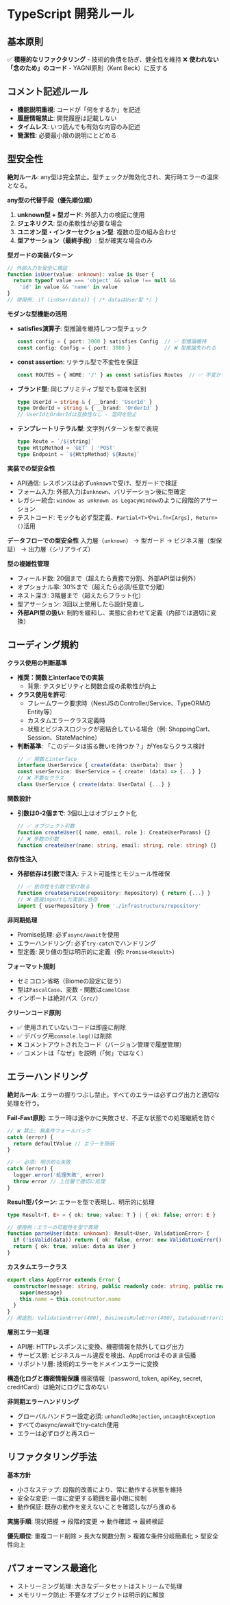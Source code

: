 # TypeScript 開発ルール

## 基本原則

✅ **積極的なリファクタリング** - 技術的負債を防ぎ、健全性を維持
❌ **使われない「念のため」のコード** - YAGNI原則（Kent Beck）に反する

## コメント記述ルール
- **機能説明重視**: コードが「何をするか」を記述
- **履歴情報禁止**: 開発履歴は記載しない
- **タイムレス**: いつ読んでも有効な内容のみ記述
- **簡潔性**: 必要最小限の説明にとどめる

## 型安全性

**絶対ルール**: any型は完全禁止。型チェックが無効化され、実行時エラーの温床となる。

**any型の代替手段（優先順位順）**
1. **unknown型 + 型ガード**: 外部入力の検証に使用
2. **ジェネリクス**: 型の柔軟性が必要な場合
3. **ユニオン型・インターセクション型**: 複数の型の組み合わせ
4. **型アサーション（最終手段）**: 型が確実な場合のみ

**型ガードの実装パターン**
```typescript
// 外部入力を安全に検証
function isUser(value: unknown): value is User {
  return typeof value === 'object' && value !== null && 
    'id' in value && 'name' in value
}
// 使用例: if (isUser(data)) { /* dataはUser型 */ }
```

**モダンな型機能の活用**
- **satisfies演算子**: 型推論を維持しつつ型チェック
  ```typescript
  const config = { port: 3000 } satisfies Config  // ✅ 型推論維持
  const config: Config = { port: 3000 }           // ❌ 型推論失われる
  ```
- **const assertion**: リテラル型で不変性を保証
  ```typescript
  const ROUTES = { HOME: '/' } as const satisfies Routes  // ✅ 不変かつ型安全
  ```
- **ブランド型**: 同じプリミティブ型でも意味を区別
  ```typescript
  type UserId = string & { __brand: 'UserId' }
  type OrderId = string & { __brand: 'OrderId' }
  // UserIdとOrderIdは互換性なし - 混同を防止
  ```
- **テンプレートリテラル型**: 文字列パターンを型で表現
  ```typescript
  type Route = `/${string}`
  type HttpMethod = 'GET' | 'POST'
  type Endpoint = `${HttpMethod} ${Route}`
  ```

**実装での型安全性**
- API通信: レスポンスは必ず`unknown`で受け、型ガードで検証
- フォーム入力: 外部入力は`unknown`、バリデーション後に型確定
- レガシー統合: `window as unknown as LegacyWindow`のように段階的アサーション
- テストコード: モックも必ず型定義、`Partial<T>`や`vi.fn<[Args], Return>()`活用

**データフローでの型安全性**
入力層（`unknown`） → 型ガード → ビジネス層（型保証） → 出力層（シリアライズ）

**型の複雑性管理**
- フィールド数: 20個まで（超えたら責務で分割、外部API型は例外）
- オプショナル率: 30%まで（超えたら必須/任意で分離）
- ネスト深さ: 3階層まで（超えたらフラット化）
- 型アサーション: 3回以上使用したら設計見直し
- **外部API型の扱い**: 制約を緩和し、実態に合わせて定義（内部では適切に変換）

## コーディング規約

**クラス使用の判断基準**
- **推奨：関数とinterfaceでの実装**
  - 背景: テスタビリティと関数合成の柔軟性が向上
- **クラス使用を許可**: 
  - フレームワーク要求時（NestJSのController/Service、TypeORMのEntity等）
  - カスタムエラークラス定義時
  - 状態とビジネスロジックが密結合している場合（例: ShoppingCart、Session、StateMachine）
- **判断基準**: 「このデータは振る舞いを持つか？」がYesならクラス検討
  ```typescript
  // ✅ 関数とinterface
  interface UserService { create(data: UserData): User }
  const userService: UserService = { create: (data) => {...} }
  // ❌ 不要なクラス
  class UserService { create(data: UserData) {...} }
  ```

**関数設計**
- **引数は0-2個まで**: 3個以上はオブジェクト化
  ```typescript
  // ✅ オブジェクト引数
  function createUser({ name, email, role }: CreateUserParams) {}
  // ❌ 多数の引数
  function createUser(name: string, email: string, role: string) {}
  ```

**依存性注入**
- **外部依存は引数で注入**: テスト可能性とモジュール性確保
  ```typescript
  // ✅ 依存性を引数で受け取る
  function createService(repository: Repository) { return {...} }
  // ❌ 直接importした実装に依存
  import { userRepository } from './infrastructure/repository'
  ```

**非同期処理**
- Promise処理: 必ず`async/await`を使用
- エラーハンドリング: 必ず`try-catch`でハンドリング
- 型定義: 戻り値の型は明示的に定義（例: `Promise<Result>`）

**フォーマット規則**
- セミコロン省略（Biomeの設定に従う）
- 型は`PascalCase`、変数・関数は`camelCase`
- インポートは絶対パス（`src/`）

**クリーンコード原則**
- ✅ 使用されていないコードは即座に削除
- ✅ デバッグ用`console.log()`は削除
- ❌ コメントアウトされたコード（バージョン管理で履歴管理）
- ✅ コメントは「なぜ」を説明（「何」ではなく）

## エラーハンドリング

**絶対ルール**: エラーの握りつぶし禁止。すべてのエラーは必ずログ出力と適切な処理を行う。

**Fail-Fast原則**: エラー時は速やかに失敗させ、不正な状態での処理継続を防ぐ
```typescript
// ❌ 禁止: 無条件フォールバック
catch (error) {
  return defaultValue // エラーを隠蔽
}

// ✅ 必須: 明示的な失敗
catch (error) {
  logger.error('処理失敗', error)
  throw error // 上位層で適切に処理
}
```

**Result型パターン**: エラーを型で表現し、明示的に処理
```typescript
type Result<T, E> = { ok: true; value: T } | { ok: false; error: E }

// 使用例：エラーの可能性を型で表現
function parseUser(data: unknown): Result<User, ValidationError> {
  if (!isValid(data)) return { ok: false, error: new ValidationError() }
  return { ok: true, value: data as User }
}
```

**カスタムエラークラス**
```typescript
export class AppError extends Error {
  constructor(message: string, public readonly code: string, public readonly statusCode = 500) {
    super(message)
    this.name = this.constructor.name
  }
}
// 用途別: ValidationError(400), BusinessRuleError(400), DatabaseError(500), ExternalServiceError(502)
```

**層別エラー処理**
- API層: HTTPレスポンスに変換、機密情報を除外してログ出力
- サービス層: ビジネスルール違反を検出、AppErrorはそのまま伝播
- リポジトリ層: 技術的エラーをドメインエラーに変換

**構造化ログと機密情報保護**
機密情報（password, token, apiKey, secret, creditCard）は絶対にログに含めない

**非同期エラーハンドリング**
- グローバルハンドラー設定必須: `unhandledRejection`, `uncaughtException`
- すべてのasync/awaitでtry-catch使用
- エラーは必ずログと再スロー

## リファクタリング手法

**基本方針**
- 小さなステップ: 段階的改善により、常に動作する状態を維持
- 安全な変更: 一度に変更する範囲を最小限に抑制
- 動作保証: 既存の動作を変えないことを確認しながら進める

**実施手順**: 現状把握 → 段階的変更 → 動作確認 → 最終検証

**優先順位**: 重複コード削除 > 長大な関数分割 > 複雑な条件分岐簡素化 > 型安全性向上

## パフォーマンス最適化

- ストリーミング処理: 大きなデータセットはストリームで処理
- メモリリーク防止: 不要なオブジェクトは明示的に解放